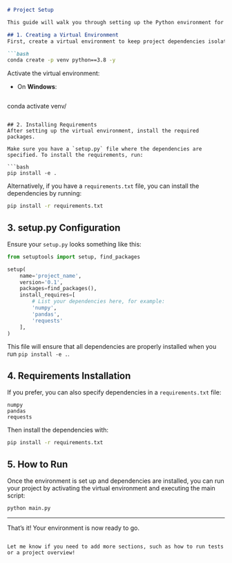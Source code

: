 
```markdown
# Project Setup

This guide will walk you through setting up the Python environment for this project using `venv`, installing the required dependencies, and creating necessary configuration files.

## 1. Creating a Virtual Environment
First, create a virtual environment to keep project dependencies isolated.

```bash
conda create -p venv python==3.8 -y
```

Activate the virtual environment:

- On **Windows**:
  ```bash
 conda activate venv/
  ```

## 2. Installing Requirements
After setting up the virtual environment, install the required packages.

Make sure you have a `setup.py` file where the dependencies are specified. To install the requirements, run:

```bash
pip install -e .
```

Alternatively, if you have a `requirements.txt` file, you can install the dependencies by running:

```bash
pip install -r requirements.txt
```

## 3. setup.py Configuration

Ensure your `setup.py` looks something like this:

```python
from setuptools import setup, find_packages

setup(
    name='project_name',
    version='0.1',
    packages=find_packages(),
    install_requires=[
        # List your dependencies here, for example:
        'numpy',
        'pandas',
        'requests'
    ],
)
```

This file will ensure that all dependencies are properly installed when you run `pip install -e .`.

## 4. Requirements Installation
If you prefer, you can also specify dependencies in a `requirements.txt` file:

```
numpy
pandas
requests
```

Then install the dependencies with:

```bash
pip install -r requirements.txt
```

## 5. How to Run
Once the environment is set up and dependencies are installed, you can run your project by activating the virtual environment and executing the main script:

```bash
python main.py
```

---

That’s it! Your environment is now ready to go.
```

Let me know if you need to add more sections, such as how to run tests or a project overview!

